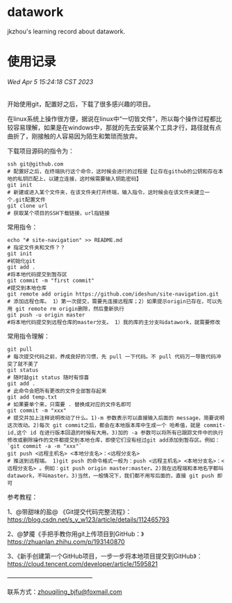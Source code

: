 # datawork


jkzhou's learning record about datawork.



# 使用记录

###### Wed Apr 5 15:24:18 CST 2023

开始使用git，配置好之后，下载了很多感兴趣的项目。

在linux系统上操作很方便，据说在linux中“一切皆文件”，所以每个操作过程都比较容易理解，如果是在windows中，那就的先去安装某个工具才行，路径就有点曲折了，刚接触的人容易因为陌生和繁琐而放弃。


下载项目源码的指令为：

```shell
ssh git@github.com 
# 配置好之后，在终端执行这个命令，这时候会进行的过程是【让存在github的公钥和存在本地的私钥匹配上，以建立连接，这时候需要输入钥匙密码】
git init 
# 新建或进入某个文件夹，在该文件夹打开终端，输入指令，这时候会在该文件夹建立一个.git配置文件
git clone url 
# 获取某个项目的SSH下载链接，url指链接
```

常用指令：

```shell
echo "# site-navigation" >> README.md 
# 指定文件夹和文件？？
git init 
#初始化git
git add . 
#将本地代码提交到暂存区
git commit -m "first commit" 
#提交到本地仓库
git remote add origin https://github.com/ideshun/site-navigation.git 
# 添加远程仓库。 1）第一次提交，需要先连接远程库；2）如果提示origin已存在，可以先用 git remote rm origin删除，然后重新执行
git push -u origin master 
#将本地代码提交到远程仓库的master分支。 1）我的库的主分支叫datawork，就需要修改
```

常用指令理解：

```shell
git pull 
# 每次提交代码之前，养成良好的习惯，先 pull 一下代码。不 pull 代码万一导致代码冲突了就不美了
git status 
# 随时敲git status 随时有惊喜
git add . 
# 此命令会把所有更改的文件全部暂存起来
git add temp.txt 
# 如果要单个来，只需要 . 替换成对应的文件名即可
git commit -m "xxx" 
# 提交并加上注释说明改动了什么。1)-m 参数表示可以直接输入后面的 message，简要说明这次改动。2)每次 git commit之后，都会在本地版本库中生成一个 哈希值，就是 commit-id,这个 id 在进行版本回退的时候有大用。3)加的 -a 参数可以将所有已跟踪文件中的执行修改或删除操作的文件都提交到本地仓库，即使它们没有经过git add添加到暂存区。例如：`git commit -a -m "xxx"`
git push <远程主机名> <本地分支名>：<远程分支名> 
# 推送到远程端。 1)git push 的命令格式一般为：push <远程主机名> <本地分支名>：<远程分支名> 。例如：git push origin master:master。2)我在远程端和本地名字都叫datawork，不叫master。3)当然，一般情况下，我们都不用写后面的，直接 git push 即可
```

参考教程：

1、@带甜味的盐@ 《Git提交代码完整流程》：https://blog.csdn.net/s_y_w123/article/details/112465793

2、@梦魇《手把手教你用git上传项目到GitHub：》https://zhuanlan.zhihu.com/p/193140870

3、《新手创建第一个GitHub项目，一步一步将本地项目提交到GitHub》：https://cloud.tencent.com/developer/article/1595821


——————————————

联系方式：zhouqiling_bjfu@foxmail.com

